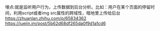 埋点:就是监听用户行为，上传数据到后台分析。比如：用户在某个页面的停留时间，利用script或者img src属性的跨域性，暗地里上传给后台
https://zhuanlan.zhihu.com/p/65834362  
https://juejin.im/post/5b62d68df265da0f9d1a1cd6